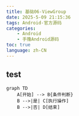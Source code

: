 ```yaml
---
title: 基础06-ViewGroup
date: 2025-5-09 21:15:36
tags: Android-官方源码
categories: 
    - Android
    - 手撸Android源码
toc: true
language: zh-CN
---
```


## test

```mermaid
graph TD
    A[开始] --> B{条件判断}
    B -->|是| C[执行操作]
    B -->|否| D[结束]
```